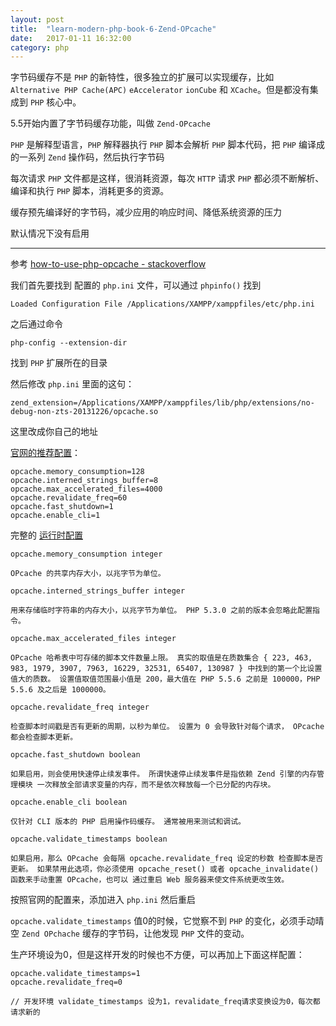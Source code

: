 ```yaml
---
layout: post
title:  "learn-modern-php-book-6-Zend-OPcache"
date:   2017-01-11 16:32:00
category: php
---
```


字节码缓存不是 `PHP` 的新特性，很多独立的扩展可以实现缓存，比如 `Alternative PHP Cache(APC)` `eAccelerator` `ionCube` 和 `XCache`。但是都没有集成到 `PHP` 核心中。

5.5开始内置了字节码缓存功能，叫做 `Zend-OPcache` 

`PHP` 是解释型语言，`PHP` 解释器执行 `PHP` 脚本会解析 `PHP` 脚本代码，把 `PHP` 编译成的一系列 `Zend` 操作码，然后执行字节码

每次请求 `PHP` 文件都是这样，很消耗资源，每次 `HTTP` 请求 `PHP` 都必须不断解析、编译和执行 `PHP` 脚本，消耗更多的资源。

缓存预先编译好的字节码，减少应用的响应时间、降低系统资源的压力

默认情况下没有启用

---

参考 [how-to-use-php-opcache - stackoverflow](http://stackoverflow.com/questions/17224798/how-to-use-php-opcache)

我们首先要找到 配置的 `php.ini` 文件，可以通过 `phpinfo()` 找到

    Loaded Configuration File /Applications/XAMPP/xamppfiles/etc/php.ini

之后通过命令

    php-config --extension-dir 

找到 `PHP` 扩展所在的目录

然后修改 `php.ini` 里面的这句：

    zend_extension=/Applications/XAMPP/xamppfiles/lib/php/extensions/no-debug-non-zts-20131226/opcache.so

这里改成你自己的地址

[官网的推荐配置](http://php.net/manual/zh/opcache.installation.php)：

    opcache.memory_consumption=128
    opcache.interned_strings_buffer=8
    opcache.max_accelerated_files=4000
    opcache.revalidate_freq=60
    opcache.fast_shutdown=1
    opcache.enable_cli=1

完整的 [运行时配置](http://ua2.php.net/manual/zh/opcache.configuration.php)

    opcache.memory_consumption integer

    OPcache 的共享内存大小，以兆字节为单位。

    opcache.interned_strings_buffer integer 

    用来存储临时字符串的内存大小，以兆字节为单位。 PHP 5.3.0 之前的版本会忽略此配置指令。

    opcache.max_accelerated_files integer

    OPcache 哈希表中可存储的脚本文件数量上限。 真实的取值是在质数集合 { 223, 463, 983, 1979, 3907, 7963, 16229, 32531, 65407, 130987 } 中找到的第一个比设置值大的质数。 设置值取值范围最小值是 200，最大值在 PHP 5.5.6 之前是 100000，PHP 5.5.6 及之后是 1000000。

    opcache.revalidate_freq integer

    检查脚本时间戳是否有更新的周期，以秒为单位。 设置为 0 会导致针对每个请求， OPcache 都会检查脚本更新。

    opcache.fast_shutdown boolean

    如果启用，则会使用快速停止续发事件。 所谓快速停止续发事件是指依赖 Zend 引擎的内存管理模块 一次释放全部请求变量的内存，而不是依次释放每一个已分配的内存块。

    opcache.enable_cli boolean

    仅针对 CLI 版本的 PHP 启用操作码缓存。 通常被用来测试和调试。

    opcache.validate_timestamps boolean

    如果启用，那么 OPcache 会每隔 opcache.revalidate_freq 设定的秒数 检查脚本是否更新。 如果禁用此选项，你必须使用 opcache_reset() 或者 opcache_invalidate() 函数来手动重置 OPcache，也可以 通过重启 Web 服务器来使文件系统更改生效。

按照官网的配置来，添加进入 `php.ini` 然后重启

`opcache.validate_timestamps` 值0的时候，它觉察不到 `PHP` 的变化，必须手动晴空 `Zend OPchache` 缓存的字节码，让他发现 `PHP` 文件的变动。

生产环境设为0，但是这样开发的时候也不方便，可以再加上下面这样配置：

    opcache.validate_timestamps=1
    opcache.revalidate_freq=0

    // 开发环境 validate_timestamps 设为1，revalidate_freq请求变换设为0，每次都请求新的

